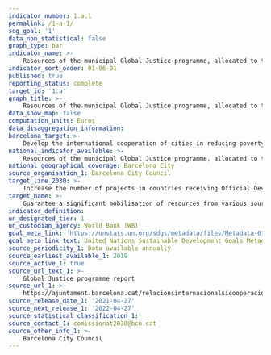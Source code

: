 ```yaml
---
indicator_number: 1.a.1
permalink: /1-a-1/
sdg_goal: '1'
data_non_statistical: false
graph_type: bar
indicator_name: >-
    Resources of the municipal Global Justice programme, allocated to the goal of reducing poverty
indicator_sort_order: 01-06-01
published: true
reporting_status: complete
target_id: '1.a'
graph_title: >-
    Resources of the municipal Global Justice programme, allocated to the goal of reducing poverty
data_show_map: false
computation_units: Euros
data_disaggregation_information:
barcelona_target: >-
    Develop the international cooperation of cities in reducing poverty
national_indicator_available: >-
    Resources of the municipal Global Justice programme, allocated to the goal of reducing poverty
national_geographical_coverage: Barcelona City 
source_organisation_1: Barcelona City Council
target_line_2030: >-
    Increase the number of projects in countries receiving Official Development Assistance which help to reduce poverty and improve the living conditions and opportunities of the vulnerable inhabitants of urban areas, through cooperative, social and solidarity economy programmes, and by improving municipal social programmes
target_name: >-
    Guarantee a significant mobilisation of resources from various sources, even by means of improving cooperation for development, in order to provide sufficient and predictable means to developing countries, particularly in less advanced countries, so that they can implement programmes and policies aimed at ending poverty in all of its dimensions
indicator_definition:
un_designated_tier: 1
un_custodian_agency: World Bank (WB)
goal_meta_link: 'https://unstats.un.org/sdgs/metadata/files/Metadata-01-0a-01.pdf'
goal_meta_link_text: United Nations Sustainable Development Goals Metadata (pdf 894kB)
source_periodicity_1: Data available annually
source_earliest_available_1: 2019
source_active_1: true
source_url_text_1: >-
    Global Justice programme report  
source_url_1: >-
    https://ajuntament.barcelona.cat/relacionsinternacionalsicooperacio/ca/pla-director-i-pla-de-treball
source_release_date_1: '2021-04-27'
source_next_release_1: '2022-04-27'
source_statistical_classification_1: 
source_contact_1: comissionat2030@bcn.cat
source_other_info_1: >-
    Barcelona City Council
---
```

